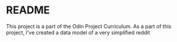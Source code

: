 # README

This project is a part of the Odin Project Curriculum. As a part of this project, I've created a data model of a very simplified reddit

